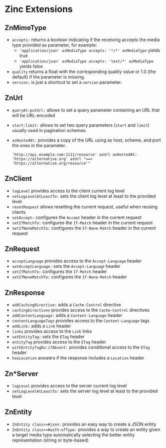 # Zinc Extensions

## ZnMimeType

- `accepts:` returns a boolean indicating if the receiving accepts the media type provided as parameter, for example:
  - `'application/json' asMediaType accepts: '*/*' asMediaType` yields true
  - `'application/json' asMediaType accepts: 'text/*' asMediaType` yields false
- `quality` returns a float with the corresponding quality value or 1.0 (the default) if the parameter is missing.
- `version:` is just a shortcut to set a `version` parameter.

## ZnUrl

- `queryAt:putUrl:` allows to set a query parameter containing an URL that will be URL-encoded
- `start:limit:` allows to set two query parameters (`start` and `limit`) usually used in pagination schemes.
- `asHostedAt:` provides a copy of the URL using as host, scheme, and port the ones in the parameter.

  ```smalltalk
  'http://api.example.com:1111/resource' asUrl asHostedAt: 'https://alternative.org' asUrl "==> 'https://alternative.org/resource'"
  ```

## ZnClient

- `logLevel` provides access to the client current log level
- `setLogLevelAtLeastTo:` sets the client log level at least to the provided level
- `resetRequest` allows resetting the current request, useful when reusing clients
- `setAccept:` configures the `Accept` header in the current request
- `setIfMatchTo:` configures the `If-Match` header in the current request
- `setIfNoneMatchTo:` configures the `If-None-Match` header in the current request

## ZnRequest

- `acceptLanguage` provides access to the `Accept-Language` header
- `setAcceptLanguage:` sets the `Accept-Language` header
- `setIfMatchTo:` configures the `If-Match` header
- `setIfNoneMatchTo:` configures the `If-None-Match` header

## ZnResponse

- `addCachingDirective:` adds a `Cache-Control` directive
- `cachingDirectives` provides access to the `Cache-Control` directives
- `addContentLanguage:` adds a `Content-Language` header
- `contentLanguageTags` provides access to the `Content-Language` tags
- `addLink:` adds a `Link` header
- `links` provides access to the `Link` links
- `setEntityTag:` sets the `ETag` header
- `entityTag` provides access to the `ETag` header
- `withEntityTagDo:ifAbsent:` provides conditional access to the `ETag` header
- `hasLocation` answers if the response includes a `Location` header

## Zn*Server

- `logLevel` provides access to the server current log level
- `setLogLevelAtLeastTo:` sets the server log level at least to the provided level

## ZnEntity

- `ZnEntity class>>#json:` provides an easy way to create a JSON entity
- `ZnEntity class>>#with:ofType:` provides a way to create an entity given a target media type automatically selecting the better entity representation (string or byte-based)
